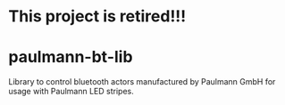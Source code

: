 # This project is retired!!!

# paulmann-bt-lib
Library to control bluetooth actors manufactured by Paulmann GmbH for usage with Paulmann LED stripes.

